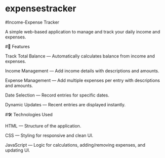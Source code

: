 # expensestracker


#Income-Expense Tracker

A simple web-based application to manage and track your daily income and expenses.

#📌 Features

Track Total Balance — Automatically calculates balance from income and expenses.

Income Management — Add income details with descriptions and amounts.

Expense Management — Add multiple expenses per entry with descriptions and amounts.

Date Selection — Record entries for specific dates.

Dynamic Updates — Recent entries are displayed instantly.

#🛠️ Technologies Used

HTML — Structure of the application.

CSS — Styling for responsive and clean UI.

JavaScript — Logic for calculations, adding/removing expenses, and updating UI.
